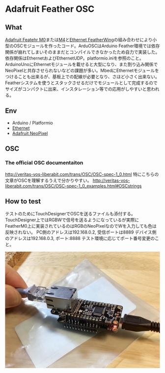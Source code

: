 # Adafruit Feather OSC
## What
[Adafruit Featehr M0](https://learn.adafruit.com/adafruit-feather-m0-express-designed-for-circuit-python-circuitpython)または[M4](https://learn.adafruit.com/adafruit-feather-m4-express-atsamd51)と[Ethernet FeatherWing](https://www.adafruit.com/product/3201)の組み合わせにより小型のOSCモジュールを作ったコード。ArduOSCはArduino Feather環境では依存関係が崩れてしまいそのままだとコンパイルできなかったため自力で実装した。依存関係はEthernetおよびEthernetUDP。platformio.iniを参照のこと。
ArduinoUnoにEthernetモジュールを載せると大型になり、また割り込み関係でNeoPixelと共存させられないなどの課題が多い。MbedにEthernetモジュールをつけることも出来るが、基板上での配線が必要となり、さほど小さく出来ない。Featherシステムを使うとスタックさせるだけでモジュールとして完成するのでサイズがコンパクトに出来、インスタレーション等での応用がしやすいと思われる。

## Env
* Arduino / Platformio
* [Ethernet](https://platformio.org/lib/show/872/Ethernet)
* [Adafruit NeoPixel](https://platformio.org/lib/show/28/Adafruit%20NeoPixel)
## OSC
### The official OSC documentaiton
http://veritas-vos-liberabit.com/trans/OSC/OSC-spec-1_0.html
特にこちらの文章がOSCを理解するうえで分かりやすい。
http://veritas-vos-liberabit.com/trans/OSC/OSC-spec-1_0_examples.html#OSCstrings

## How to test
テストのためにTouchDesignerでOSCを送るファイルも添付する。
TouchDesigner上ではRGBWで信号を送るようになっているが実際にFeatherM0上に実装されているのはRGBのNeoPixelなのでWを入力しても色は反映されない。
PC側のアドレスは192.168.0.2, 受信ポートは8889
デバイス側のアドレスは192.168.0.3, ポート:8888
テスト環境に応じてポート番号変更のこと。

![Set up](https://github.com/1-10/featherM0_OSC/blob/master/IMG_1233e.jpg?raw=true)